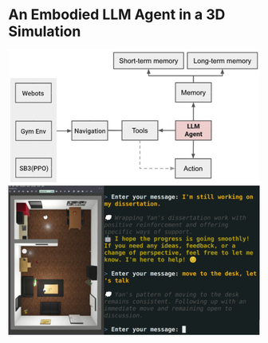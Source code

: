 # An Embodied LLM Agent in a 3D Simulation
![project_architecture](project_architecture.png)
![language-navigation](language-navigation.png)
